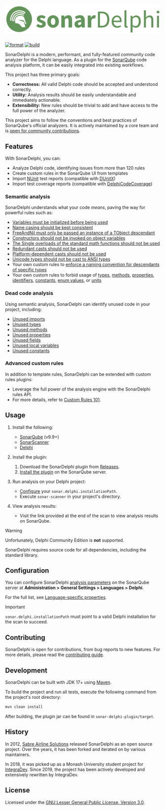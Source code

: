 # ![SonarDelphi](docs/images/sonar-delphi-title-gh.png)

[![format](https://github.com/integrated-application-development/sonar-delphi/actions/workflows/format.yml/badge.svg?branch=master&event=push)](https://github.com/integrated-application-development/sonar-delphi/actions/workflows/format.yml)
[![build](https://github.com/integrated-application-development/sonar-delphi/actions/workflows/build.yml/badge.svg?branch=master&event=push)](https://github.com/integrated-application-development/sonar-delphi/actions/workflows/build.yml)

SonarDelphi is a modern, performant, and fully-featured community code analyzer for the Delphi
language. As a plugin for the [SonarQube](https://www.sonarqube.org) code analysis platform, it can
be easily integrated into existing workflows.

This project has three primary goals:

* **Correctness:** All valid Delphi code should be accepted and understood correctly.
* **Utility:** Analysis results should be easily understandable and immediately actionable.
* **Extensibility:** New rules should be trivial to add and have access to the full power of the analyzer.

This project aims to follow the conventions and best practices of SonarQube's official analyzers. It is actively
maintained by a core team and is [open for community contributions](#contributing).

## Features

With SonarDelphi, you can:

* Analyze Delphi code, identifying issues from more than 120 rules
* Create custom rules in the SonarQube UI from templates
* Import [NUnit](https://docs.nunit.org/articles/nunit/technical-notes/usage/Test-Result-XML-Format.html) test reports (compatible with [DUnitX](https://github.com/VSoftTechnologies/DUnitX))
* Import test coverage reports (compatible with [DelphiCodeCoverage](https://github.com/DelphiCodeCoverage/DelphiCodeCoverage))

### Semantic analysis

SonarDelphi understands what your code *means*, paving the way for powerful rules such as:
   * [Variables must be initialized before being used](delphi-checks/src/main/java/au/com/integradev/delphi/checks/VariableInitializationCheck.java)
   * [Name casing should be kept consistent](delphi-checks/src/main/java/au/com/integradev/delphi/checks/MixedNamesCheck.java)
   * [FreeAndNil must only be passed an instance of a TObject descendant](delphi-checks/src/main/java/au/com/integradev/delphi/checks/FreeAndNilTObjectCheck.java)
   * [Constructors should not be invoked on object variables](delphi-checks/src/main/java/au/com/integradev/delphi/checks/InstanceInvokedConstructorCheck.java)
   * [The Single overloads of the standard math functions should not be used](delphi-checks/src/main/java/au/com/integradev/delphi/checks/MathFunctionSingleOverloadCheck.java)
   * [Redundant casts should not be used](delphi-checks/src/main/java/au/com/integradev/delphi/checks/RedundantCastCheck.java)
   * [Platform-dependent casts should not be used](delphi-checks/src/main/java/au/com/integradev/delphi/checks/PlatformDependentCastCheck.java)
   * [Unicode types should not be cast to ANSI types](delphi-checks/src/main/java/au/com/integradev/delphi/checks/UnicodeToAnsiCastCheck.java)
   * Your own custom rules to [enforce a naming convention for descendants of specific types](delphi-checks/src/main/java/au/com/integradev/delphi/checks/InheritedTypeNameCheck.java)
   * Your own custom rules to forbid usage of
     [types](delphi-checks/src/main/java/au/com/integradev/delphi/checks/ForbiddenTypeCheck.java),
     [methods](delphi-checks/src/main/java/au/com/integradev/delphi/checks/ForbiddenMethodCheck.java),
     [properties](delphi-checks/src/main/java/au/com/integradev/delphi/checks/ForbiddenPropertyCheck.java),
     [identifiers](delphi-checks/src/main/java/au/com/integradev/delphi/checks/ForbiddenIdentifierCheck.java),
     [constants](delphi-checks/src/main/java/au/com/integradev/delphi/checks/ForbiddenConstantCheck.java),
     [enum values](delphi-checks/src/main/java/au/com/integradev/delphi/checks/ForbiddenEnumValueCheck.java), or
     [units](delphi-checks/src/main/java/au/com/integradev/delphi/checks/ForbiddenImportFilePatternCheck.java)

### Dead code analysis

Using semantic analysis, SonarDelphi can identify unused code in your project, including:
   * [Unused imports](delphi-checks/src/main/java/au/com/integradev/delphi/checks/UnusedImportCheck.java)
   * [Unused types](delphi-checks/src/main/java/au/com/integradev/delphi/checks/UnusedTypeCheck.java)
   * [Unused methods](delphi-checks/src/main/java/au/com/integradev/delphi/checks/UnusedMethodCheck.java)
   * [Unused properties](delphi-checks/src/main/java/au/com/integradev/delphi/checks/UnusedPropertyCheck.java)
   * [Unused fields](delphi-checks/src/main/java/au/com/integradev/delphi/checks/UnusedFieldCheck.java)
   * [Unused local variables](delphi-checks/src/main/java/au/com/integradev/delphi/checks/UnusedLocalVariableCheck.java)
   * [Unused constants](delphi-checks/src/main/java/au/com/integradev/delphi/checks/UnusedConstantCheck.java)

### Advanced custom rules

In addition to template rules, SonarDelphi can be extended with custom rules plugins:
  * Leverage the full power of the analysis engine with the SonarDelphi rules API.
  * For more details, refer to [Custom Rules 101](docs/CUSTOM_RULES_101.md).

## Usage

1. Install the following:
    - [SonarQube](https://docs.sonarqube.org/latest/setup/install-server/) (v9.9+)
    - [SonarScanner](https://docs.sonarsource.com/sonarqube/latest/analyzing-source-code/scanners/sonarscanner/)
    - [Delphi](https://www.embarcadero.com/products/delphi)

2. Install the plugin:
    1. Download the SonarDelphi plugin
      from [Releases](https://github.com/integrated-application-development/sonar-delphi/releases).
    2. [Install the plugin](https://docs.sonarqube.org/latest/setup/install-plugin/) on the SonarQube server.

3. Run analysis on your Delphi project:
    - [Configure](#configuration) your `sonar.delphi.installationPath`.
    - Execute `sonar-scanner` in your project's directory.

4. View analysis results:
    - Visit the link provided at the end of the scan to view analysis results on SonarQube.

> [!WARNING]
> Unfortunately, Delphi Community Edition is **not** supported.
>
> SonarDelphi requires source code for all dependencies, including the standard library.

## Configuration

You can configure SonarDelphi [analysis parameters](https://docs.sonarsource.com/sonarqube/latest/analyzing-source-code/analysis-parameters/)
on the SonarQube server at **Administration > General Settings > Languages > Delphi**.

For the full list, see [Language-specific properties](docs/CONFIGURATION.md#language-specific-properties).

> [!IMPORTANT]
> `sonar.delphi.installationPath` must point to a valid Delphi installation for the scan to succeed.

## Contributing

SonarDelphi is open for contributions, from bug reports to new features. For more details, please
read the [contributing guide](docs/CONTRIBUTING.md).

## Development

SonarDelphi can be built with JDK 17+ using [Maven](https://maven.apache.org/).

To build the project and run all tests, execute the following command from the project's root directory:

```bash
mvn clean install
```

After building, the plugin jar can be found in `sonar-delphi-plugin/target`.

## History

In 2012, [Sabre Airline Solutions](https://www.sabre.com) released SonarDelphi as an open source
project. Over the years, it has been forked and iterated on by various maintainers.

In 2018, it was picked up as a Monash University student project for [IntegraDev](https://www.integradev.com.au).
Since 2019, the project has been actively developed and extensively rewritten by IntegraDev.

## License

Licensed under the [GNU Lesser General Public License, Version 3.0](http://www.gnu.org/licenses/lgpl.txt).
